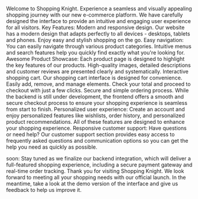 Welcome to Shopping Knight. 
Experience a seamless and visually appealing shopping journey with our new e-commerce platform. We have carefully designed the interface to provide an intuitive and engaging user experience for all visitors. 
Key Features: 
Modern and responsive design. Our website has a modern design that adapts perfectly to all devices - desktops, tablets and phones. Enjoy easy and stylish shopping on the go. 
Easy navigation: You can easily navigate through various product categories. Intuitive menus and search features help you quickly find exactly what you're looking for. 
Awesome Product Showcase: Each product page is designed to highlight the key features of our products. High-quality images, detailed descriptions and customer reviews are presented clearly and systematically. Interactive shopping cart. Our shopping cart interface is designed for convenience. Easily add, remove, and manage elements. Check your total and proceed to checkout with just a few clicks. Secure and simple ordering process. While the backend is still under development, the frontend offers a smooth and secure checkout process to ensure your shopping experience is seamless from start to finish. 
Personalized user experience: Create an account and enjoy personalized features like wishlists, order history, and personalized product recommendations. All of these features are designed to enhance your shopping experience. 
Responsive customer support: Have questions or need help? Our customer support section provides easy access to frequently asked questions and communication options so you can get the help you need as quickly as possible. 

soon: Stay tuned as we finalize our backend integration, which will deliver a full-featured shopping experience, including a secure payment gateway and real-time order tracking. Thank you for visiting Shopping Knight. We look forward to meeting all your shopping needs with our official launch. In the meantime, take a look at the demo version of the interface and give us feedback to help us improve it.
